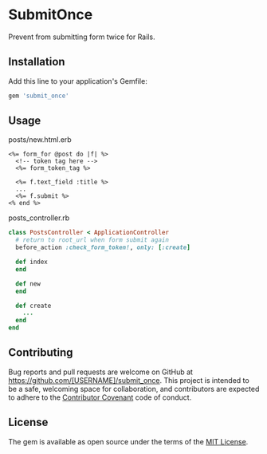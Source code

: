 # SubmitOnce

Prevent from submitting form twice for Rails.

## Installation

Add this line to your application's Gemfile:

```ruby
gem 'submit_once'
```

## Usage

posts/new.html.erb
```erb
<%= form_for @post do |f| %>
  <!-- token tag here -->
  <%= form_token_tag %>

  <%= f.text_field :title %>
  ...
  <%= f.submit %>
<% end %>
```

posts_controller.rb
```ruby
class PostsController < ApplicationController
  # return to root_url when form submit again
  before_action :check_form_token!, only: [:create]

  def index
  end

  def new
  end

  def create
    ...
  end
end
```

## Contributing

Bug reports and pull requests are welcome on GitHub at https://github.com/[USERNAME]/submit_once. This project is intended to be a safe, welcoming space for collaboration, and contributors are expected to adhere to the [Contributor Covenant](http://contributor-covenant.org) code of conduct.


## License

The gem is available as open source under the terms of the [MIT License](http://opensource.org/licenses/MIT).
